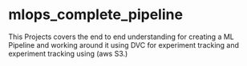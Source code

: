 # mlops_complete_pipeline
This Projects covers the end to end understanding for creating a ML Pipeline and working around it using DVC for experiment tracking and experiment tracking using (aws S3.)
